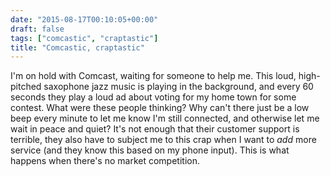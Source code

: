 ```yaml
---
date: "2015-08-17T00:10:05+00:00"
draft: false
tags: ["comcastic", "craptastic"]
title: "Comcastic, craptastic"
---
```

I'm on hold with Comcast, waiting for someone to help me. This loud, high-pitched saxophone jazz music is playing in the background, and every 60 seconds they play a loud ad about voting for my home town for some contest. What were these people thinking? Why can't there just be a low beep every minute to let me know I'm still connected, and otherwise let me wait in peace and quiet? It's not enough that their customer support is terrible, they also have to subject me to this crap when I want to *add* more service (and they know this based on my phone input). This is what happens when there's no market competition.
